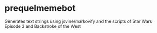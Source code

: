 # prequelmemebot
Generates text strings using jsvine/markovify and the scripts of Star Wars Episode 3 and Backstroke of the West
